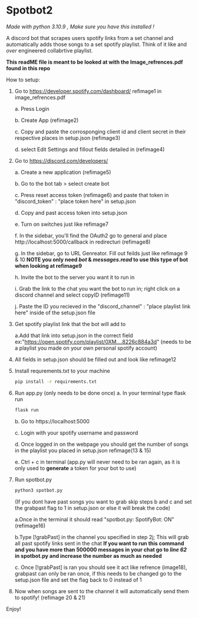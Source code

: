 # Spotbot2
*Made with python 3.10.9 , Make sure you have this installed !*

A discord bot that scrapes users spotify links from a set channel and automatically adds those songs to a set spotify playlist. Think of it like and *over* engineered collabrtive playlist.

**This readME file is meant to be looked at with the Image_refrences.pdf found in this repo**

How to setup:
1. Go to https://developer.spotify.com/dashboard/ refimage1 in image_refrences.pdf 
    
    a. Press Login
    
    b. Create App (refimage2)
    
    c. Copy and paste the corrosponging client id and client secret in their respective places in setup.json (refimage3)
    
    d. select Edit Settings and fillout fields detailed in (refimage4)
    
 2. Go to https://discord.com/developers/
    
    a. Create a new application (refimage5)
    
    b. Go to the bot tab > select create bot 
    
    c. Press reset access token (refimage6) and paste that token in "discord_token" : "place token here" in setup.json
    
    d. Copy and past access token into setup.json
    
    e. Turn on switches just like refimage7
    
    f. In the sidebar, you'll find the OAuth2 go to general and place http://localhost:5000/callback in redirecturi (refimage8)
    
    g. In the sidebar, go to URL Genreator. Fill out feilds just like refimage 9 & 10 **NOTE you only need *bot* & *messages.read* to use this type of bot when looking at refimage9** 
    
    h. Invite the bot to the server you want it to run in
    
    i. Grab the link to the chat you want the bot to run in; right click on a discord channel and select copyID (refimage11)
    
    j. Paste the ID you recieved in the "discord_channel" : "place playlist link here" inside of the setup.json file

3. Get spotify playlist link that the bot will add to
    
    a.Add that link into setup.json in the correct field ex:"https://open.spotify.com/playlist/0XM....8226c884a3d" (needs to be a playlist you made on your own personal spotify account)
    
    
4. All fields in setup.json should be filled out and look like refimage12

5. Install requrements.txt to your machine 
      ```cmd
    pip install -r requirements.txt
    ```
6. Run app.py (only needs to be done once)
    a. In your terminal type flask run
    ```cmd
    flask run
    ```
    b. Go to https://localhost:5000
    
    c. Login with your spotify username and password
    
    d. Once logged in on the webpage you should get the number of songs in the playlist you placed in setup.json refimage(13 & 15)
    
    e. Ctrl + c in terminal (app.py will never need to be ran again, as it is only used to **generate** a token for your bot to use)
    
 7. Run spotbot.py
    ```cmd
    python3 spotbot.py
    ```
    (If you dont have past songs you want to grab skip steps b and c and set the grabpast flag to 1 in setup.json or else it will break the code)
    
    a.Once in the terminal it should read "spotbot.py: SpotifyBot: ON" (refimage16)
    
    b.Type [!grabPast] in the channel you specified in step 2j; This will grab all past spotify links sent in the chat **If you want to run this command and you have more than 500000 messages in your chat go to *line 62* in spotbot.py and increase the number as much as needed** 
    
    c. Once [!grabPast] is ran you should see it act like refrence (image18), grabpast can only be ran once, if this needs to be changed go to the setup.json file and set the flag back to 0 instead of 1

8. Now when songs are sent to the channel it will automatically send them to spotify! (refimage 20 & 21)

Enjoy!
